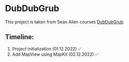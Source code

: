 #  DubDubGrub
This project is taken from Sean Allen courses [DubDubGrub](https://seanallen.teachable.com/p/dub-dub-grub-swiftui-mapkit-cloudkit).

## Timeline:
1. Project initialization (01.12.2022) ✅
2. Add MapView using MapKit (02.12.2022) ✅
